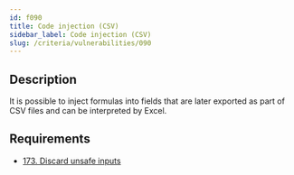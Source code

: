```yaml
---
id: f090
title: Code injection (CSV)
sidebar_label: Code injection (CSV)
slug: /criteria/vulnerabilities/090
---
```


## Description

It is possible to inject formulas into fields
that are later exported as part of CSV files
and can be interpreted by Excel.

## Requirements

- [173. Discard unsafe inputs](/criteria/requirements/173)
